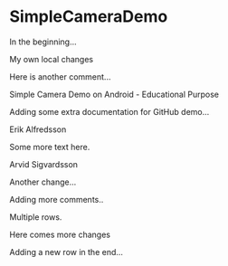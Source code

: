 SimpleCameraDemo
================

In the beginning...

My own local changes

Here is another comment...

Simple Camera Demo on Android - Educational Purpose

Adding some extra documentation for GitHub demo...

Erik Alfredsson

Some more text here.

Arvid Sigvardsson

Another change...

Adding more comments..

Multiple rows.

Here comes more changes

Adding a new row in the end...
